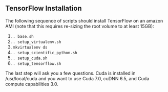 TensorFlow Installation
-----------------------
The following sequence of scripts should install TensorFlow on an amazon AMI (note that this
requires re-sizing the root volume to at least 15GB):

1. `. base.sh`
2. `. setup_virtualenv.sh`
3. `mkvirtualenv ds`
4. `. setup_scientific_python.sh`
5. `. setup_cuda.sh`
6. `. setup_tensorflow.sh`

The last step will ask you a few questions. Cuda is installed in /usr/local/cuda and you want to use Cuda 7.0, cuDNN 6.5, and Cuda compute capabilities 3.0.
